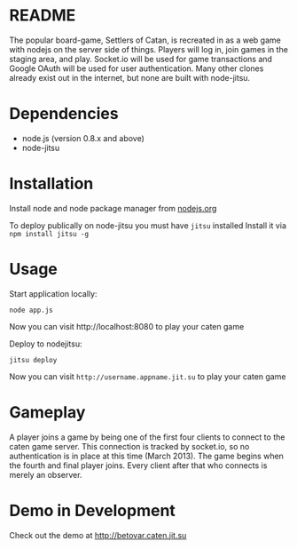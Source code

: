 README
======

The popular board-game, Settlers of Catan, is recreated in as a web game with nodejs on the server side of things. 
Players will log in, join games in the staging area, and play. 
Socket.io will be used for game transactions and Google OAuth will be used for user authentication. 
Many other clones already exist out in the internet, but none are built with node-jitsu.


Dependencies
============

* node.js (version 0.8.x and above)
* node-jitsu


Installation
============

Install node and node package manager from [nodejs.org](http://nodejs.org)

To deploy publically on node-jitsu you must have `jitsu` installed
Install it via `npm install jitsu -g`

Usage
=====

Start application locally:

    node app.js

Now you can visit http://localhost:8080 to play your caten game

Deploy to nodejitsu:

    jitsu deploy

Now you can visit `http://username.appname.jit.su` to play your caten game

Gameplay
========

A player joins a game by being one of the first four clients to connect to the caten game server.
This connection is tracked by socket.io, so no authentication is in place at this time (March 2013).
The game begins when the fourth and final player joins.
Every client after that who connects is merely an observer.

Demo in Development
===================

Check out the demo at http://betovar.caten.jit.su
